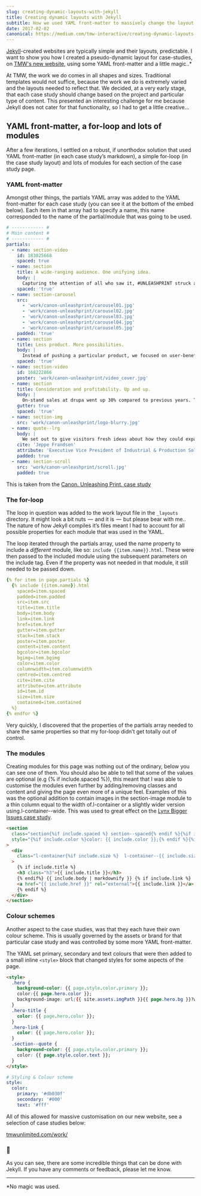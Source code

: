 ```yaml
---
slug: creating-dynamic-layouts-with-jekyll
title: Creating dynamic layouts with Jekyll
subtitle: How we used YAML front-matter to massively change the layout for different posts on our agency’s new website
date: 2017-02-02
canonical: https://medium.com/tmw-interactive/creating-dynamic-layouts-with-jekyll-3bbb7fc57d1f
---
```


[Jekyll](http://jekyllrb.com)\-created websites are typically simple and their layouts, predictable. I want to show you how I created a pseudo-dynamic layout for case-studies, on [TMW's new website](http://www.tmwunlimited.com), using some YAML front-matter and a little magic..\*

At TMW, the work we do comes in all shapes and sizes. Traditional templates would not suffice, because the work we do is extremely varied and the layouts needed to reflect that. We decided, at a very early stage, that each case study should change based on the project and particular type of content. This presented an interesting challenge for me because Jekyll does not cater for that functionality, so I had to get a little creative…

## YAML front-matter, a for-loop and lots of modules

After a few iterations, I settled on a robust, if unorthodox solution that used YAML front-matter (in each case study’s markdown), a simple for-loop (in the case study layout) and lots of modules for each section of the case study page.

### YAML front-matter

Amongst other things, the partials YAML array was added to the YAML front-matter for each case study (you can see it at the bottom of the embed below). Each item in that array had to specify a name, this name corresponded to the name of the partial/module that was going to be used.

```yaml
# ------------ #
# Main content #
# ------------ #
partials:
  - name: section-video
    id: 183025668
    spaced: true
  - name: section
    title: A wide-ranging audience. One unifying idea.
    body: |
      Capturing the attention of all who saw it, #UNLEASHPRINT struck a positive chord with our audience. Its compelling message provided a great platform for us to produce inspiring social content, quirky product demos, thought-provoking headlines, surprising DM and more.
    spaced: 'true'
  - name: section-carousel
    src:
      - 'work/canon-unleashprint/carousel01.jpg'
      - 'work/canon-unleashprint/carousel02.jpg'
      - 'work/canon-unleashprint/carousel03.jpg'
      - 'work/canon-unleashprint/carousel04.jpg'
      - 'work/canon-unleashprint/carousel05.jpg'
    padded: 'true'
  - name: section
    title: Less product. More possibilities.
    body: |
      Instead of pushing a particular product, we focused on user-benefits, demonstrating how everyone could #UNLEASHPRINT. From laptops to table tops, we showed our audience endless print possibilities - and encouraged them to get involved too.
    spaced: 'true'
  - name: section-video
    id: 168222866
    poster: 'work/canon-unleashprint/video_cover.jpg'
  - name: section
    title: Consideration and profitability. Up and up.
    body: |
      On-stand sales at drupa went up 30% compared to previous years. The hero product launch hit its sales target by day three of the 10-day event. And during the event, #UNLEASHPRINT was used three times more than the hashtag of any other competitor.
    gutter: true
    spaced: 'true'
  - name: section-img
    src: 'work/canon-unleashprint/logo-blurry.jpg'
  - name: quote--lrg
    body: |
      We set out to give visitors fresh ideas about how they could expand their capabilities and to inspire them to unleash print in their own individual ways. We've surpassed that objective on every level.
    cite: 'Jeppe Frandsen'
    attribute: 'Executive Vice President of Industrial & Production Solutions Canon Europe'
    padded: true
  - name: section-scroll
    src: 'work/canon-unleashprint/scroll.jpg'
    padded: true
```

This is taken from the [Canon. Unleashing Print. case study](http://www.tmwunlimited.com/work/canon-unleashprint/)

### The for-loop

The loop in question was added to the work layout file in the `_layouts` directory. It might look a bit nuts  —  and it is  —  but please bear with me.. The nature of how Jekyll compiles it’s files meant I had to account for all possible properties for each module that was used in the YAML.

The loop iterated through the partials array, used the name property to include a _different_ module, like so: `include {{item.name}}.html`. These were then passed to the included module using the subsequent parameters on the include tag. Even if the property was not needed in that module, it still needed to be passed down.

```yaml
{% for item in page.partials %}
  {% include {{item.name}}.html
    spaced=item.spaced
    padded=item.padded
    src=item.src
    title=item.title
    body=item.body
    link=item.link
    href=item.href
    gutter=item.gutter
    stack=item.stack
    poster=item.poster
    content=item.content
    bgcolor=item.bgcolor
    bgimg=item.bgimg
    color=item.color
    columnwidth=item.columnwidth
    centred=item.centred
    cite=item.cite
    attribute=item.attribute
    id=item.id
    size=item.size
    contained=item.contained
  %}
{% endfor %}
```

Very quickly, I discovered that the properties of the partials array needed to share the same properties so that my for-loop didn’t get totally out of control.

### The modules

Creating modules for this page was nothing out of the ordinary, below you can see one of them. You should also be able to tell that some of the values are optional (e.g {% if include.spaced %}), this meant that I was able to customise the modules even further by adding/removing classes and content and giving the page even more of a unique feel. Examples of this was the optional addition to contain images in the section-image module to a thin column equal to the width of.l-container or a slightly wider version using.l-container--wide. This was used to great effect on the [Lynx Bigger Issues case study](http://www.tmwunlimited.com/work/unilever-lynx-bigger-issues/).

```html
<section
  class="section{%if include.spaced %} section--spaced{% endif %}{%if include.padded %} section--padded{% endif %}{%if include.classes %} {{ include.classes }}{% endif %}{%if include.centred %} section--centred{% endif %}"
  style="{%if include.color %}color: {{ include.color }};{% endif %}{%if include.bgcolor %}background-color: {{ include.bgcolor }};{% endif %}"
>
  <div
    class="l-container{%if include.size %}  l-container--{{ include.size }}{% endif %}"
  >
    {% if include.title %}
    <h3 class="h3">{{ include.title }}</h3>
    {% endif%} {{ include.body | markdownify }} {% if include.link %}
    <a href="{{ include.href }}" rel="external">{{ include.link }}</a>
    {% endif %}
  </div>
</section>
```

### Colour schemes

Another aspect to the case studies, was that they each have their own colour scheme. This is usually governed by the assets or brand for that particular case study and was controlled by some more YAML front-matter.

The YAML set primary, secondary and text colours that were then added to a small inline `<style>` block that changed styles for some aspects of the page.

```html
<style>
  .hero {
    background-color: {{ page.style.color.primary }};
    color:{{ page.hero.color }};
    background-image: url({{ site.assets.imgPath }}{{ page.hero.bg }}?w=500&{{ site.assets.params }});
  }
  .hero-title {
    color: {{ page.hero.color }};
  }
  .hero-link {
    color: {{ page.hero.color }};
  }
  .section--quote {
    background-color: {{ page.style.color.primary }};
    color: {{ page.style.color.text }};
  }
</style>
```

```yaml
# Styling & Colour scheme
style:
  color:
    primary: '#db030f'
    secondary: '#000'
    text: '#fff'
```

All of this allowed for massive customisation on our new website, see a selection of case studies below:

[tmwunlimited.com/work/](http://www.tmwunlimited.com/work/)

### 👋

As you can see, there are some incredible things that can be done with Jekyll. If you have any comments or feedback, please let me know.

---

\*No magic was used.
